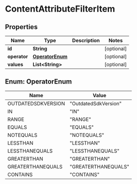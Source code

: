 
# ContentAttributeFilterItem

## Properties
Name | Type | Description | Notes
------------ | ------------- | ------------- | -------------
**id** | **String** |  |  [optional]
**operator** | [**OperatorEnum**](#OperatorEnum) |  |  [optional]
**values** | **List&lt;String&gt;** |  |  [optional]


<a name="OperatorEnum"></a>
## Enum: OperatorEnum
Name | Value
---- | -----
OUTDATEDSDKVERSION | &quot;OutdatedSdkVersion&quot;
IN | &quot;IN&quot;
RANGE | &quot;RANGE&quot;
EQUALS | &quot;EQUALS&quot;
NOTEQUALS | &quot;NOTEQUALS&quot;
LESSTHAN | &quot;LESSTHAN&quot;
LESSTHANEQUALS | &quot;LESSTHANEQUALS&quot;
GREATERTHAN | &quot;GREATERTHAN&quot;
GREATERTHANEQUALS | &quot;GREATERTHANEQUALS&quot;
CONTAINS | &quot;CONTAINS&quot;



